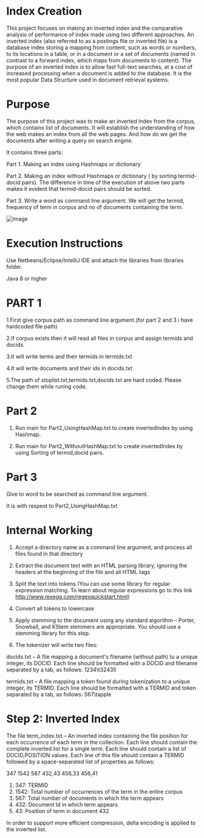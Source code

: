 # Index Creation
This project focuses on making an inverted index and the comparative analysis of performance of index made using two different approaches.
An inverted index (also referred to as a postings file or inverted file) is a database index storing a mapping from content, such as words or numbers, to its locations in a table, or in a document or a set of documents (named in contrast to a forward index, which maps from documents to content). The purpose of an inverted index is to allow fast full-text searches, at a cost of increased processing when a document is added to the database. It is the most popular Data Structure used in document retrieval systems.

# Purpose
The purpose of this project was to make an inverted index from the corpus, which contains list of documents. It will establish the understanding of how the web makes an index from all the web pages. And how do we get the documents after writing a query on search engine. 

It contains three parts:

Part 1. Making an index using Hashmaps or dictionary

Part 2. Making an index without Hashmaps or dictionary ( by sorting termid-docid pairs). 
The difference in time of the execution of above two parts makes it evident that termid-docid pairs should be sorted.

Part 3. Write a word as command line argument. We will get the termid, frequency of term in corpus and no of documents containing the term.

![image](https://user-images.githubusercontent.com/55246052/120069101-8b09b600-c09d-11eb-8142-a5c02a9731fd.png)


# Execution Instructions
Use Netbeans/Eclipse/IntelliJ IDE and attach the libraries from libraries folder.

Java 8 or higher

# PART 1
1.First give corpus path as command line argument.(for part 2 and 3 i have hardcoded file path)

2.If corpus exists then it will read all files in corpus and assign termids and docids.

3.It will write terms and their termids in termids.txt 

4.It will write documents and their ids in docids.txt 

5.The path of stoplist.txt,termids.txt,docids.txt are hard coded. Please change them while runing code.

# Part 2
1. Run main for Part2_UsingHashMap.txt to create invertedIndex by using Hashmap.

2. Run main for Part2_WithoutHashMap.txt to create invertedIndex by using Sorting of termid,docid pairs.

# Part 3
Give to word to be searched as command line argument.

It is with respest to Part2_UsingHashMap.txt



# Internal Working

1. Accept a directory name as a command line argument, and process all files found in that
directory

2. Extract the document text with an HTML parsing library, ignoring the headers at the
beginning of the file and all HTML tags

3. Split the text into tokens (You can use some library for regular expression matching. To
learn about regular expressions go to this link http://www.rexegg.com/regexquickstart.html)

4. Convert all tokens to lowercase 

6. Apply stemming to the document using any standard algorithm – Porter, Snowball, and
KStem stemmers are appropriate. You should use a stemming library for this step.

7. The tokenizer will write two files:

docids.txt – A file mapping a document's filename (without path) to a unique
integer, its DOCID. Each line should be formatted with a DOCID and filename
separated by a tab, as follows:
1234\t32435

termids.txt – A file mapping a token found during tokenization to a unique
integer, its TERMID. Each line should be formatted with a TERMID and token
separated by a tab, as follows:
567\tapple

# Step 2: Inverted Index

The file term_index.txt – An inverted index containing the file position for each occurrence of
each term in the collection. Each line should contain the complete inverted list for a
single term. Each line should contain a list of DOCID,POSITION values. Each line of
this file should contain a TERMID followed by a space-separated list of properties as
follows:

347 1542 567 432,43 456,33 456,41
1. 347: TERMID
2. 1542: Total number of occurrences of the term in the entire corpus
4. 567: Total number of documents in which the term appears
5. 432: Document Id in which term appears
6. 43: Position of term in document 432
 
In order to support more efficient compression, delta encoding is applied to the inverted list.

